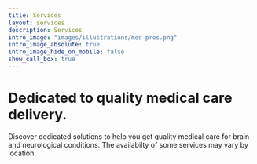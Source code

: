 ```yaml
---
title: Services
layout: services
description: Services
intro_image: "images/illustrations/med-pros.png"
intro_image_absolute: true
intro_image_hide_on_mobile: false
show_call_box: true
---
```


# Dedicated to quality medical care delivery.

Discover dedicated solutions to help you get quality medical care for brain and neurological conditions. The availabilty of some services may vary by location.